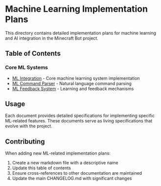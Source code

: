 # Machine Learning Implementation Plans

This directory contains detailed implementation plans for machine learning and AI integration in the Minecraft Bot project.

## Table of Contents

### Core ML Systems
- [ML Integration](./ml_integration.md) - Core machine learning system implementation
- [ML Command Parser](./ml_command_parser_spec.md) - Natural language command parsing
- [ML Feedback System](./ml_feedback_system_spec.md) - Learning and feedback mechanisms

## Usage

Each document provides detailed specifications for implementing specific ML-related features. These documents serve as living specifications that evolve with the project.

## Contributing

When adding new ML-related implementation plans:
1. Create a new markdown file with a descriptive name
2. Update this table of contents
3. Ensure cross-references to other documentation are maintained
4. Update the main CHANGELOG.md with significant changes 
